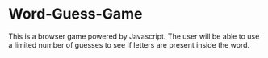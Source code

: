 # Word-Guess-Game
This is a browser game powered by Javascript. The user will be able to use a limited number of guesses to see if letters are present inside the word. 
